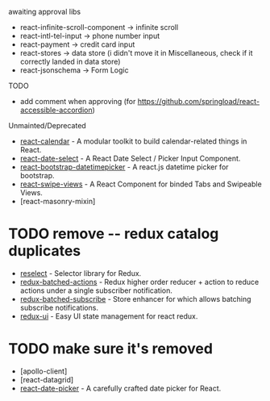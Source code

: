 
awaiting approval libs
 - react-infinite-scroll-component -> infinite scroll
 - react-intl-tel-input -> phone number input
 - react-payment -> credit card input
 - react-stores -> data store (i didn't move it in Miscellaneous, check if it correctly landed in data store)
 - react-jsonschema -> Form Logic


TODO
 - add comment when approving (for https://github.com/springload/react-accessible-accordion)



Unmainted/Deprecated
 - [react-calendar](https://github.com/freiksenet/react-calendar) - A modular toolkit to build calendar-related things in React.
 - [react-date-select](https://github.com/JedWatson/react-date-select) - A React Date Select / Picker Input Component.
 - [react-bootstrap-datetimepicker](https://github.com/quri/react-bootstrap-datetimepicker) - A react.js datetime picker for bootstrap.
 - [react-swipe-views](https://github.com/damusnet/react-swipe-views) - A React Component for binded Tabs and Swipeable Views.
 - [react-masonry-mixin]



# TODO remove -- redux catalog duplicates

 - [reselect](https://github.com/reactjs/reselect) - Selector library for Redux.
 - [redux-batched-actions](https://github.com/tshelburne/redux-batched-actions) - Redux higher order reducer + action to reduce actions under a single subscriber notification.
 - [redux-batched-subscribe](https://github.com/tappleby/redux-batched-subscribe) - Store enhancer for which allows batching subscribe notifications.
 - [redux-ui](https://github.com/tonyhb/redux-ui) - Easy UI state management for react redux.


# TODO make sure it's removed

 - [apollo-client]
 - [react-datagrid]
 - [react-date-picker](https://github.com/zippyui/react-date-picker) - A carefully crafted date picker for React.
